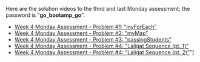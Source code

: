 Here are the solution videos to the third and last Monday assessment; the password is "__go\_bootamp\_go__".

- [Week 4 Monday Assessment - Problem #1: "myForEach”](https://vimeo.com/178111576)
- [Week 4 Monday Assessment - Problem #2: "myMap”](https://vimeo.com/178111585)
- [Week 4 Monday Assessment - Problem #3: "passingStudents”](https://vimeo.com/178111598)
- [Week 4 Monday Assessment - Problem #4: "Laligat Sequence (pt. 1)”](https://vimeo.com/178111602)
- [Week 4 Monday Assessment - Problem #4: "Laligat Sequence (pt. 2)”](https://vimeo.com/178111607)"]
